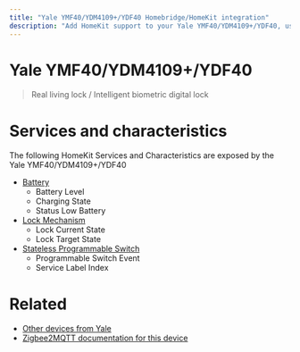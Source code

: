 ```yaml
---
title: "Yale YMF40/YDM4109+/YDF40 Homebridge/HomeKit integration"
description: "Add HomeKit support to your Yale YMF40/YDM4109+/YDF40, using Homebridge, Zigbee2MQTT and homebridge-z2m."
---
```

<!---
This file has been GENERATED using src/docgen/docgen.ts
DO NOT EDIT THIS FILE MANUALLY!
-->
# Yale YMF40/YDM4109+/YDF40
> Real living lock / Intelligent biometric digital lock


# Services and characteristics
The following HomeKit Services and Characteristics are exposed by
the Yale YMF40/YDM4109+/YDF40

* [Battery](../../battery.md)
  * Battery Level
  * Charging State
  * Status Low Battery
* [Lock Mechanism](../../lock.md)
  * Lock Current State
  * Lock Target State
* [Stateless Programmable Switch](../../action.md)
  * Programmable Switch Event
  * Service Label Index


# Related
* [Other devices from Yale](../index.md#yale)
* [Zigbee2MQTT documentation for this device](https://www.zigbee2mqtt.io/devices/YMF40_YDM4109%2B_YDF40.html)